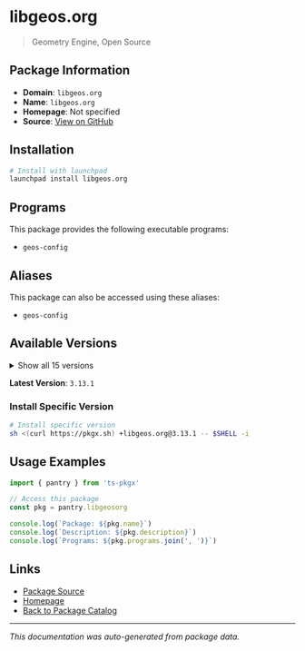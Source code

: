 # libgeos.org

> Geometry Engine, Open Source

## Package Information

- **Domain**: `libgeos.org`
- **Name**: `libgeos.org`
- **Homepage**: Not specified
- **Source**: [View on GitHub](https://github.com/pkgxdev/pantry/tree/main/projects/libgeos.org/package.yml)

## Installation

```bash
# Install with launchpad
launchpad install libgeos.org
```

## Programs

This package provides the following executable programs:

- `geos-config`

## Aliases

This package can also be accessed using these aliases:

- `geos-config`

## Available Versions

<details>
<summary>Show all 15 versions</summary>

- `3.13.1`, `3.13.0`, `3.12.3`, `3.12.2`, `3.12.1`
- `3.12.0`, `3.11.5`, `3.11.4`, `3.11.3`, `3.11.2`
- `3.10.7`, `3.10.6`, `3.9.6`, `3.9.5`, `3.8.4`

</details>

**Latest Version**: `3.13.1`

### Install Specific Version

```bash
# Install specific version
sh <(curl https://pkgx.sh) +libgeos.org@3.13.1 -- $SHELL -i
```

## Usage Examples

```typescript
import { pantry } from 'ts-pkgx'

// Access this package
const pkg = pantry.libgeosorg

console.log(`Package: ${pkg.name}`)
console.log(`Description: ${pkg.description}`)
console.log(`Programs: ${pkg.programs.join(', ')}`)
```

## Links

- [Package Source](https://github.com/pkgxdev/pantry/tree/main/projects/libgeos.org/package.yml)
- [Homepage](#)
- [Back to Package Catalog](../package-catalog.md)

---

*This documentation was auto-generated from package data.*
